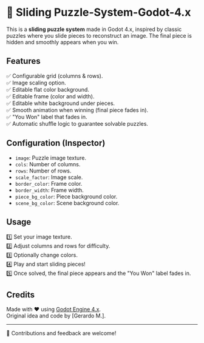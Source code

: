 # 🧩 Sliding Puzzle-System-Godot-4.x

This is a **sliding puzzle system** made in Godot 4.x, inspired by classic puzzles where you slide pieces to reconstruct an image. The final piece is hidden and smoothly appears when you win.

## Features

✅ Configurable grid (columns & rows).  
✅ Image scaling option.  
✅ Editable flat color background.  
✅ Editable frame (color and width).  
✅ Editable white background under pieces.  
✅ Smooth animation when winning (final piece fades in).  
✅ "You Won" label that fades in.  
✅ Automatic shuffle logic to guarantee solvable puzzles.

## Configuration (Inspector)

- `image`: Puzzle image texture.
- `cols`: Number of columns.
- `rows`: Number of rows.
- `scale_factor`: Image scale.
- `border_color`: Frame color.
- `border_width`: Frame width.
- `piece_bg_color`: Piece background color.
- `scene_bg_color`: Scene background color.

## Usage

1️⃣ Set your image texture.  
2️⃣ Adjust columns and rows for difficulty.  
3️⃣ Optionally change colors.  
4️⃣ Play and start sliding pieces!  
5️⃣ Once solved, the final piece appears and the "You Won" label fades in.

## Credits

Made with ❤️ using [Godot Engine 4.x](https://godotengine.org/).  
Original idea and code by [Gerardo M.].

---

📌 Contributions and feedback are welcome!
